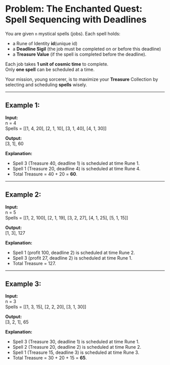 # Problem: The Enchanted Quest: Spell Sequencing with Deadlines

You are given `n` mystical spells (jobs). Each spell holds:  
- a Rune of Identity  **id**(unique id)
- a **Deadline Sigil** (the job must be completed on or before this deadline)  
- a **Treasure Value** (if the spell is completed before the deadline).  

Each job takes **1 unit of cosmic time** to complete.  
Only **one spell** can be scheduled at a time.  

Your mission, young sorcerer, is to maximize your **Treasure** Collection by selecting and scheduling **spells** wisely.  


---

## Example 1:
**Input:**  
n = 4  
Spells = [[1, 4, 20], [2, 1, 10], [3, 1, 40], [4, 1, 30]]  

**Output:**  
[3, 1], 60  

**Explanation:**  
- Spell 3 (Treasure 40, deadline 1) is scheduled at time Rune 1.  
- Spell 1 (Treasure 20, deadline 4) is scheduled at time Rune 4.  
- Total Treasure = 40 + 20 = **60**.  

---

## Example 2:
**Input:**  
n = 5  
Spells = [[1, 2, 100], [2, 1, 19], [3, 2, 27], [4, 1, 25], [5, 1, 15]]  

**Output:**  
[1, 3], 127  

**Explanation:**  
- Spell 1 (profit 100, deadline 2) is scheduled at time Rune 2.  
- Spell 3 (profit 27, deadline 2) is scheduled at time Rune 1.  
- Total Treasure = 127.  

---

## Example 3:
**Input:**  
n = 3  
Spells = [[1, 3, 15], [2, 2, 20], [3, 1, 30]]  

**Output:**  
[3, 2, 1], 65  

**Explanation:**  
- Spell 3 (Treasure 30, deadline 1) is scheduled at time Rune 1.  
- Spell 2 (Treasure 20, deadline 2) is scheduled at time Rune 2.  
- Spell 1 (Treasure 15, deadline 3) is scheduled at time Rune 3.  
- Total Treasure = 30 + 20 + 15 = **65**.  
